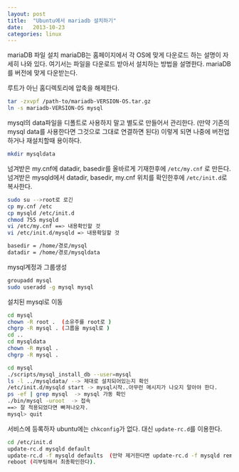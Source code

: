 ```yaml
---
layout: post
title:  "Ubuntu에서 mariadb 설치하기"
date:   2013-10-23
categories: linux
---
```


mariaDB 파일 설치
mariaDB는 홈페이지에서 각 OS에 맞게 다운로드 하는 설명이 자세히 나와 있다.
여기서는 파일을 다운로드 받아서 설치하는 방법을 설명한다.
mariaDB를 버전에 맞게 다운받는다.

루트가 아닌 홈디렉토리에 압축을 해제한다.

```bash
tar -zxvpf /path-to/mariadb-VERSION-OS.tar.gz
ln -s mariadb-VERSION-OS mysql
```

mysql의 data파일을 디폴트로 사용하지 말고 별도로 만들어서 관리한다.
(만약 기존의 mysql data를 사용한다면 그것으로 그대로 연결하면 된다)
이렇게 되면 나중에 버전업하거나 재설치할때 용이하다.

```bash
mkdir mysqldata
```

넘겨받은 my.cnf에 datadir, basedir를 올바르게 기재한후에  `/etc/my.cnf` 로 만든다.
넘겨받은 mysqld에서 datadir, basedir, my.cnf 위치를 확인한후에  `/etc/init.d`로 복사한다.

```bash
sudo su -->root로 로긴
cp my.cnf /etc
cp mysqld /etc/init.d
chmod 755 mysqld
vi /etc/my.cnf ==> 내용확인할 것
vi /etc/init.d/mysqld => 내용확일할 것

basedir = /home/경로/mysql
datadir = /home/경로/mysqldata
```

mysql계정과 그룹생성

```bash
groupadd mysql
sudo useradd -g mysql mysql
```


설치된 mysql로 이동

```bash
cd mysql
chown -R root .  (소유주를 root로 )
chgrp -R mysql . (그룹을 mysql로 )
cd ..
cd mysqldata
chown -R mysql .
chgrp -R mysql .

cd mysql
./scripts/mysql_install_db --user=mysql
ls -l ../mysqldata/ --> 제대로 설치되어있는지 확인
/etc/init.d/mysqld start -> mysql시작..아무런 메시지가 나오지 말아야 한다.
ps -ef | grep mysql  -> mysql 가동 확인
./bin/mysql -uroot  -> 접속
==> 잘 적용되었다면 빠져나오자.
mysql> quit
```

서비스에 등록하자 ubuntu에는 `chkconfig`가 없다. 대신 `update-rc.d`를 이용한다.

```bash
cd /etc/init.d
update-rc.d mysqld default
update-rc.d -f mysqld defaults  (만약 제거한다면 update-rc.d -f mysqld remove)
reboot (리부팅해서 최종확인한다).
```
